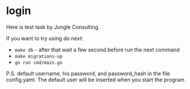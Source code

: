 # login

Here is test task by Jungle Consulting.

If you want to try using do next:
- `make db` - after that wait a few second before run the next command
- `make migrations-up`
- `go run cmd/main.go`

P.S. default username, his password, and password_hash in the file config.yaml. The default user will be inserted when you start the program